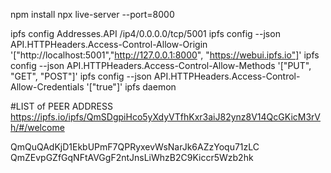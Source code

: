 npm install
npx live-server --port=8000

ipfs config Addresses.API /ip4/0.0.0.0/tcp/5001
ipfs config --json API.HTTPHeaders.Access-Control-Allow-Origin '["http://localhost:5001","http://127.0.0.1:8000", "https://webui.ipfs.io"]'
ipfs config --json API.HTTPHeaders.Access-Control-Allow-Methods '["PUT", "GET", "POST"]'
ipfs config --json API.HTTPHeaders.Access-Control-Allow-Credentials '["true"]'
ipfs daemon


#LIST of PEER ADDRESS
https://ipfs.io/ipfs/QmSDgpiHco5yXdyVTfhKxr3aiJ82ynz8V14QcGKicM3rVh/#/welcome

QmQuQAdKjD1EkbUPmF7QPRyxevWsNarJk6AZzYoqu71zLC
QmZEvpGZfGqNFtAVGgF2ntJnsLiWhzB2C9Kiccr5Wzb2hk